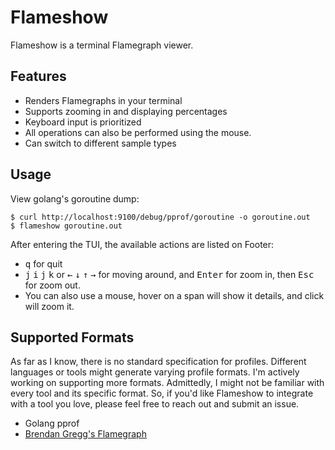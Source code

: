 # Flameshow

Flameshow is a terminal Flamegraph viewer.

## Features

- Renders Flamegraphs in your terminal
- Supports zooming in and displaying percentages
- Keyboard input is prioritized
- All operations can also be performed using the mouse.
- Can switch to different sample types

## Usage

View golang's goroutine dump:

```shell
$ curl http://localhost:9100/debug/pprof/goroutine -o goroutine.out
$ flameshow goroutine.out
```

After entering the TUI, the available actions are listed on Footer:

- <kbd>q</kbd> for quit
- <kbd>j</kbd> <kbd>i</kbd> <kbd>j</kbd> <kbd>k</kbd> or <kbd>←</kbd>
  <kbd>↓</kbd> <kbd>↑</kbd> <kbd>→</kbd> for moving around, and <kbd>Enter</kbd>
  for zoom in, then <kbd>Esc</kbd> for zoom out.
- You can also use a mouse, hover on a span will show it details, and click will
  zoom it.

## Supported Formats

As far as I know, there is no standard specification for profiles. Different
languages or tools might generate varying profile formats. I'm actively working
on supporting more formats. Admittedly, I might not be familiar with every tool
and its specific format. So, if you'd like Flameshow to integrate with a tool
you love, please feel free to reach out and submit an issue.

- Golang pprof
- [Brendan Gregg's Flamegraph](https://www.brendangregg.com/flamegraphs.html)